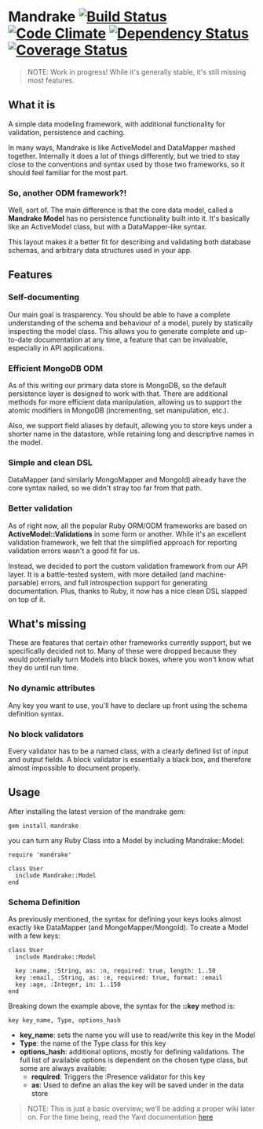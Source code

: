 # Mandrake [![Build Status](https://travis-ci.org/motns/mandrake.png)](https://travis-ci.org/motns/mandrake) [![Code Climate](https://codeclimate.com/github/motns/mandrake.png)](https://codeclimate.com/github/motns/mandrake) [![Dependency Status](https://gemnasium.com/motns/mandrake.png)](https://gemnasium.com/motns/mandrake) [![Coverage Status](https://coveralls.io/repos/motns/mandrake/badge.png?branch=master)](https://coveralls.io/r/motns/mandrake)

> NOTE: Work in progress! While it's generally stable, it's still missing most features.

## What it is

A simple data modeling framework, with additional functionality for validation, persistence and caching.

In many ways, Mandrake is like ActiveModel and DataMapper mashed together.
Internally it does a lot of things differently, but we tried to stay close to the conventions
and syntax used by those two frameworks, so it should feel familiar for the most part.


### So, another ODM framework?!

Well, sort of. The main difference is that the core data model, called a **Mandrake Model** has no
persistence functionality built into it. It's basically like an ActiveModel class, but with a
DataMapper-like syntax.

This layout makes it a better fit for describing and validating both database schemas, and arbitrary
data structures used in your app.


## Features

### Self-documenting

Our main goal is trasparency. You should be able to have a complete understanding
of the schema and behaviour of a model, purely by statically inspecting the model class.
This allows you to generate complete and up-to-date documentation at any time, a feature
that can be invaluable, especially in API applications.


### Efficient MongoDB ODM

As of this writing our primary data store is MongoDB, so the default persistence layer
is designed to work with that. There are additional methods for more efficient data
manipulation, allowing us to support the atomic modifiers in MongoDB (incrementing, set manipulation, etc.).

Also, we support field aliases by default, allowing you to store keys under a shorter name in the datastore,
while retaining long and descriptive names in the model.


### Simple and clean DSL

DataMapper (and similarly MongoMapper and MongoId) already have the core syntax nailed, so we
didn't stray too far from that path.


### Better validation

As of right now, all the popular Ruby ORM/ODM frameworks are based on **ActiveModel::Validations** in
some form or another. While it's an excellent validation framework, we felt that the simplified approach
for reporting validation errors wasn't a good fit for us.

Instead, we decided to port the custom validation framework from our API layer. It is a battle-tested system,
with more detailed (and machine-parsable) errors, and full introspection support for generating documentation.
Plus, thanks to Ruby, it now has a nice clean DSL slapped on top of it.



## What's missing

These are features that certain other frameworks currently support, but we specifically
decided not to. Many of these were dropped because they would potentially turn
Models into black boxes, where you won't know what they do until run time.


### No dynamic attributes

Any key you want to use, you'll have to declare up front using the schema definition
syntax.


### No block validators

Every validator has to be a named class, with a clearly defined list of input and output fields.
A block validator is essentially a black box, and therefore almost impossible to document properly.



## Usage

After installing the latest version of the mandrake gem:

    gem install mandrake

you can turn any Ruby Class into a Model by including Mandrake::Model:

    require 'mandrake'

    class User
      include Mandrake::Model
    end


### Schema Definition

As previously mentioned, the syntax for defining your keys looks almost exactly
like DataMapper (and MongoMapper/MongoId). To create a Model with a few keys:

    class User
      include Mandrake::Model

      key :name, :String, as: :n, required: true, length: 1..50
      key :email, :String, as: :e, required: true, format: :email
      key :age, :Integer, in: 1..150
    end

Breaking down the example above, the syntax for the **::key** method is:

    key key_name, Type, options_hash

* **key_name**: sets the name you will use to read/write this key in the Model
* **Type**: the name of the Type class for this key
* **options_hash**: additional options, mostly for defining validations.
The full list of available options is dependent on the chosen type class,
but some are always available:
  * **required**: Triggers the :Presence validator for this key
  * **as**: Used to define an alias the key will be saved under in the data store


> NOTE: This is just a basic overview; we'll be adding a proper wiki later on. For
the time being, read the Yard documentation [here](http://rdoc.info/github/motns/mandrake)
